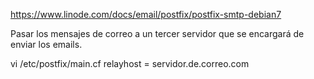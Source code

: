 https://www.linode.com/docs/email/postfix/postfix-smtp-debian7

Pasar los mensajes de correo a un tercer servidor que se encargará de enviar los emails.

vi /etc/postfix/main.cf
relayhost = servidor.de.correo.com

